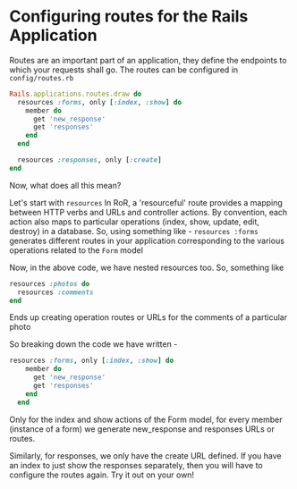 # Configuring routes for the Rails Application

Routes are an important part of an application, they define the endpoints to which your requests shall go. The routes can be configured in `config/routes.rb`
```ruby
Rails.applications.routes.draw do
  resources :forms, only [:index, :show] do
    member do
      get 'new_response'
      get 'responses'
    end
  end

  resources :responses, only [:create]
end
```

Now, what does all this mean?

Let's start with `resources`
In RoR, a 'resourceful' route provides a mapping between HTTP verbs and URLs and controller actions. By convention, each action also maps to particular operations (index, show, update, edit, destroy) in a database.
So, using something like - `resources :forms` generates different routes in your application corresponding to the various operations related to the `Form` model

Now, in the above code, we have nested resources too.
So, something like
```ruby
resources :photos do
  resources :comments
end
```
Ends up creating operation routes or URLs for the comments of a particular photo

So breaking down the code we have written -
```ruby
resources :forms, only [:index, :show] do
    member do
      get 'new_response'
      get 'responses'
    end
  end
```
Only for the index and show actions of the Form model, for every member (instance of a form) we generate new_response and responses URLs or routes.

Similarly, for responses, we only have the create URL defined. If you have an index to just show the responses separately, then you will have to configure the routes again. Try it out on your own!



